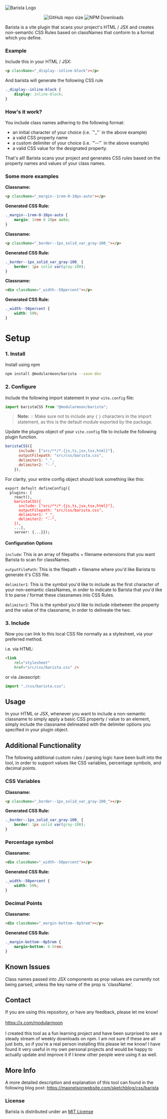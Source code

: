 ![Barista Logo](images/barista_logo.jpg)

<div align="center">

![GitHub repo size](https://img.shields.io/github/repo-size/maxnelson/barista)
![NPM Downloads](https://img.shields.io/npm/d18m/%40modularmoon%2Fbarista)

</div>

Barista is a vite plugin that scans your project's HTML / JSX and creates non-semantic CSS Rules
based on classNames that conform to a format which you define.

### Example

Include this in your HTML / JSX:

```html
<p className="_display--inline-block"></p>
```

And barista will generate the following CSS rule

```css
._display--inline-block {
	display: inline-block;
}
```

### How's it work?

You include class names adhering to the following format:

<ul>
<li>an initial character of your choice (i.e. `"_"` in the above
example)</li> 
<li>a valid CSS property name</li>
<li>a custom delimiter of your choice (i.e. `"--"` in the above
example)</li>
<li>a valid CSS value for the designated property.</li>
</ul>

That's all! Barista scans your project and generates CSS rules based on the property names and
values of your class names.

### Some more examples

<b>Classname:</b>

```html
<p className="_margin--1rem-0-10px-auto"></p>
```

<b>Generated CSS Rule:</b>

```css
._margin--1rem-0-10px-auto {
	margin: 1rem 0 10px auto;
}
```

<b>Classname:</b>

```html
<p className="_border--1px_solid_var_gray-100_"></p>
```

<b>Generated CSS Rule:</b>

```css
._border--1px_solid_var_gray-100_ {
	border: 1px solid var(gray-100);
}
```

<b>Classname:</b>

```html
<div className="_width--50percent"></p>
```

<b>Generated CSS Rule:</b>

```css
._width--50percent {
	width: 50%;
}
```

# Setup

### 1. Install

Install using npm

```sh
npm install @modularmoon/barista --save-dev
```

### 2. Configure

Include the following import statement in your `vite.config` file:

```js
import baristaCSS from "@modularmoon/barista";
```

> **Note:** 💡 Make sure not to include any `{` `}` characters in the import statement, as this is
> the default module exported by the package.

Update the plugins object of your `vite.config` file to include the following plugin function.

```js
baristaCSS({
      include: ["src/**/*.{js,ts,jsx,tsx,html}"],
      outputFilepath: "src/css/barista.css",
      delimiter1: "_",
      delimiter2: "--",
    }),
```

For clarity, your entire config object should look something like this:

<pre><code>export default defineConfig({
  plugins: [
    react(),
    <span style="color: red;">baristaCSS({
      include: ["src/**/*.{js,ts,jsx,tsx,html}"],
      outputFilepath: "src/css/barista.css",
      delimiter1: "_",
      delimiter2: "--",
    })</span>,
    ...],
    server: {...}});</code></pre>

#### Configuration Options

`include`: This is an array of filepaths + filename extensions that you want Barista to scan for
classNames.

`outputFilePath`: This is the filepath + filename where you'd like Barista to generate it's CSS
file.

`delimiter1`: This is the symbol you'd like to include as the first character of your non-semantic
classNames, in order to indicate to Barista that you'd like it to parse / format these classnames
into CSS Rules.

`delimiter2`: This is the symbol you'd like to include inbetween the property and the value of the
classname, in order to delineate the two.

### 3. Include

Now you can link to this local CSS file normally as a stylesheet, via your preferred method.

i.e. via HTML:

```html
<link
	rel="stylesheet"
	href="src/css/barista.css" />
```

or via Javascript:

```js
import "./css/barista.css";
```

## Usage

In your HTML or JSX, whenever you want to include a non-semantic classname to simply apply a basic
CSS property / value to an element, simply include the classname delineated with the delimiter
options you specified in your plugin object.

## Additional Functionality

The following additional custom rules / parsing logic have been built into the tool, in order to
support values like CSS variables, percentage symbols, and decimal points.

<h3>CSS Variables</h3>

<b>Classname:</b>

```html
<p className="_border--1px_solid_var_gray-100_"></p>
```

<b>Generated CSS Rule:</b>

```css
._border--1px_solid_var_gray-100_ {
	border: 1px solid var(gray-100);
}
```

<h3>Percentage symbol</h3>

<b>Classname:</b>

```html
<div className="_width--50percent"></p>
```

<b>Generated CSS Rule:</b>

```css
._width--50percent {
	width: 50%;
}
```

<h3>Decimal Points</h3>

<b>Classname:</b>

```html
<div className="_margin-bottom--0p5rem"></p>
```

<b>Generated CSS Rule:</b>

```css
._margin-bottom--0p5rem {
	margin-bottom: 0.5rem;
}
```

## Known Issues

Class names passed into JSX components as prop values are currently not being parsed, unless the key
name of the prop is 'className'.

## Contact

If you are using this repository, or have any feedback, please let me know! <br> <br>
https://x.com/modularmoon <br> <br> I created this tool as a fun learning project and have been
surprised to see a steady stream of weekly downloads on npm. I am not sure if these are all just
bots, so if you're a real person installing this please let me know! I have found it very useful in
my own personal projects and would be happy to actually update and improve it if I knew other people
were using it as well.

## More Info

A more detailed description and explanation of this tool can found in the following blog post:
https://maxnelsonwebsite.com/sketchblog/css/barista

### License

Barista is distributed under an
[MIT License](https://github.com/maxnelson/barista/blob/main/LICENSE.md)
